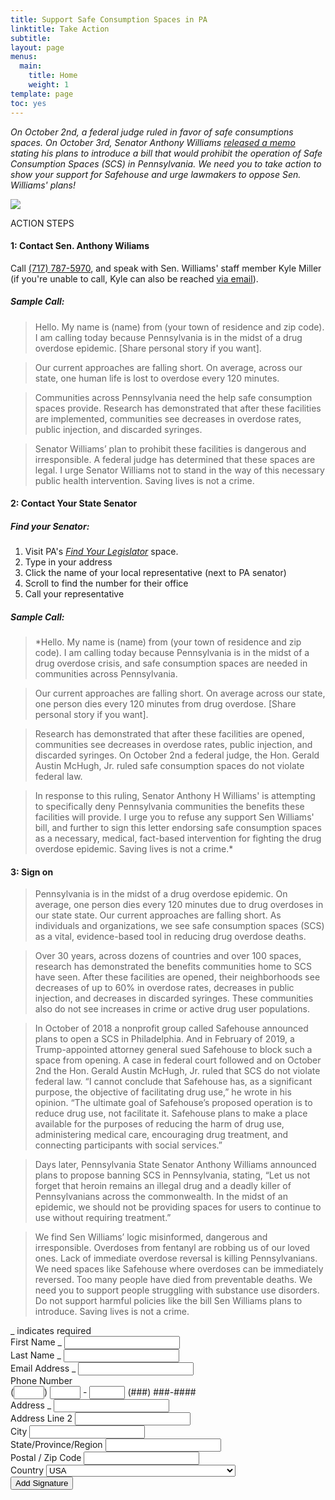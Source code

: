 ```yaml
---
title: Support Safe Consumption Spaces in PA
linktitle: Take Action
subtitle:      
layout: page
menus:
  main:
    title: Home
    weight: 1
template: page
toc: yes
---
```


*On October 2nd, a federal judge ruled in favor of safe consumptions spaces. On October 3rd, Senator Anthony Williams [released a memo](https://www.legis.state.pa.us/cfdocs/legis/CSM/showMemoPublic.cfm?chamber=S&SPick=20190&cosponId=30461&mobile_choice=suppress) stating his plans to introduce a bill that would prohibit the operation of Safe Consumption Spaces (SCS) in Pennsylvania. We need you to take action to show your support for Safehouse and urge lawmakers to oppose Sen. Williams' plans!*

![](/images/safehouse-rally1.jpg)

ACTION STEPS

#### 1: Contact Sen. Anthony Wiliams

Call [(717) 787-5970](tel:+17177875970"), and speak with Sen. Williams' staff member Kyle Miller (if you're unable to call, Kyle can also be reached [via email](mailto:kyle.miller@pasenate.com)).

##### Sample Call:

>Hello. My name is (name) from (your town of residence and zip code). I am calling today because Pennsylvania is in the midst of a drug overdose epidemic. [Share personal story if you want].

>Our current approaches are falling short. On average, across our state, one human life is lost to overdose every 120 minutes.

>Communities across Pennsylvania need the help safe consumption spaces provide. Research has demonstrated that after these facilities are implemented, communities see decreases in overdose rates, public injection, and discarded syringes.

>Senator Williams’ plan to prohibit these facilities is dangerous and irresponsible. A federal judge has determined that these spaces are legal. I urge Senator Williams not to stand in the way of this necessary public health intervention. Saving lives is not a crime.

#### 2: Contact Your State Senator

##### Find your Senator:

1. Visit PA's <a href="https://www.legis.state.pa.us/CFDOCS/LEGIS/HOME/FINDYOURLEGISLATOR/" target="blank_">*Find Your Legislator*</a> space.
2. Type in your address
3. Click the name of your local representative (next to PA senator)
4. Scroll to find the number for their office
5. Call your representative

##### Sample Call:

>*Hello. My name is (name) from (your town of residence and zip code). I am calling today because Pennsylvania is in the midst of a drug overdose crisis, and safe consumption spaces are needed in communities across Pennsylvania.  

>Our current approaches are falling short. On average across our state, one person dies every 120 minutes from drug overdose. [Share personal story if you want].

>Research has demonstrated that after these facilities are opened, communities see decreases in overdose rates, public injection, and discarded syringes. On October 2nd a federal judge, the Hon. Gerald Austin McHugh, Jr. ruled safe consumption spaces do not violate federal law.

>In response to this ruling, Senator Anthony H Williams' is attempting to specifically deny Pennsylvania communities the benefits these facilities will provide. I urge you to refuse any support Sen Williams' bill, and further to sign this letter endorsing safe consumption spaces as a necessary, medical, fact-based intervention for fighting the drug overdose epidemic. Saving lives is not a crime.*    

#### 3: Sign on

>Pennsylvania is in the midst of a drug overdose epidemic. On average, one person dies every 120 minutes due to drug overdoses in our state state. Our current approaches are falling short. As individuals and organizations, we see safe consumption spaces (SCS) as a vital, evidence-based tool in reducing drug overdose deaths.

>Over 30 years, across dozens of countries and over 100 spaces, research has demonstrated the benefits communities home to SCS have seen. After these facilities are opened, their neighborhoods see decreases of up to 60% in overdose rates, decreases in public injection, and decreases in discarded syringes. These communities also do not see increases in crime or active drug user populations.

>In October of 2018 a nonprofit group called Safehouse announced plans to open a SCS in Philadelphia. And in February of 2019, a Trump-appointed attorney general sued Safehouse to block such a space from opening. A case in federal court followed and on October 2nd the Hon. Gerald Austin McHugh, Jr. ruled that SCS do not violate federal law. “I cannot conclude that Safehouse has, as a significant purpose, the objective of facilitating drug use,” he wrote in his opinion. “The ultimate goal of Safehouse’s proposed operation is to reduce drug use, not facilitate it. Safehouse plans to make a place available for the purposes of reducing the harm of drug use, administering medical care, encouraging drug treatment, and connecting participants with social services.”

>Days later, Pennsylvania State Senator Anthony Williams announced plans to propose banning SCS in Pennsylvania, stating, “Let us not forget that heroin remains an illegal drug and a deadly killer of Pennsylvanians across the commonwealth. In the midst of an epidemic, we should not be providing spaces for users to continue to use without requiring treatment.”

>We find Sen Williams’ logic misinformed, dangerous and irresponsible. Overdoses from fentanyl are robbing us of our loved ones. Lack of immediate overdose reversal is killing Pennsylvanians.  We need spaces like Safehouse where overdoses can be immediately  reversed. Too many people have died from preventable deaths. We need you to support people struggling with substance use disorders. Do not support harmful policies like the bill Sen Williams plans to introduce. Saving lives is not a crime.



<!-- Begin Mailchimp Signup Form --> <link href="//cdn-images.mailchimp.com/embedcode/classic-10_7.css" rel="stylesheet" type="text/css"> <style type="text/css">
\#mc_embed_signup{background:#fff; clear:left; font:14px Helvetica,Arial,sans-serif; }
/* Add your own Mailchimp form style overrides in your site stylesheet or in this style block.
We recommend moving this block and the preceding CSS link to the HEAD of your HTML file. */
</style> <div id="mc_embed_signup"> <form action="https://flufftronix.us20.list-manage.com/subscribe/post?u=4c24a00562fcaddf9adf48ec8&id=b7f1923274" method="post" id="mc-embedded-subscribe-form" name="mc-embedded-subscribe-form" class="validate" target="_blank" novalidate>
<div id="mc_embed_signup_scroll">

<div class="indicates-required"><span class="asterisk">_</span> indicates required</div> <div class="mc-field-group">
<label for="mce-FNAME">First Name  <span class="asterisk">_</span>
</label>
<input type="text" value="" name="FNAME" class="required" id="mce-FNAME">
</div> <div class="mc-field-group">
<label for="mce-LNAME">Last Name  <span class="asterisk">_</span>
</label>
<input type="text" value="" name="LNAME" class="required" id="mce-LNAME">
</div> <div class="mc-field-group">
<label for="mce-EMAIL">Email Address  <span class="asterisk">_</span>
</label>
<input type="email" value="" name="EMAIL" class="required email" id="mce-EMAIL">
</div> <div class="mc-field-group size1of2">
<label for="mce-PHONE">Phone Number </label>
<div class="phonefield phonefield-us">
(<span class="phonearea"><input class="phonepart " pattern="\[0-9\]_" id="mce-PHONE-area" name="PHONE\[area\]" maxlength="3" size="3" value="" type="text"></span>)
<span class="phonedetail1"><input class="phonepart " pattern="\[0-9\]_" id="mce-PHONE-detail1" name="PHONE\[detail1\]" maxlength="3" size="3" value="" type="text"></span> -
<span class="phonedetail2"><input class="phonepart " pattern="\[0-9\]_" id="mce-PHONE-detail2" name="PHONE\[detail2\]" maxlength="4" size="4" value="" type="text"></span>
<span class="small-meta nowrap">(###) ###-####</span>
</div>
</div><div class="mc-address-group">
<div class="mc-field-group">
<label for="mce-ADDRESS-addr1">Address  <span class="asterisk">_</span>
</label>
<input type="text" value="" maxlength="70" name="ADDRESS\[addr1\]" id="mce-ADDRESS-addr1" class="required">
</div>
<div class="mc-field-group">
<label for="mce-ADDRESS-addr2">Address Line 2</label>
<input type="text" value="" maxlength="70" name="ADDRESS\[addr2\]" id="mce-ADDRESS-addr2">
</div>
<div class="mc-field-group size1of2">
<label for="mce-ADDRESS-city">City</label>
<input type="text" value="" maxlength="40" name="ADDRESS\[city\]" id="mce-ADDRESS-city" class="required">
</div>
<div class="mc-field-group size1of2">
<label for="mce-ADDRESS-state">State/Province/Region</label>
<input type="text" value="" maxlength="20" name="ADDRESS\[state\]" id="mce-ADDRESS-state" class="required">
</div>
<div class="mc-field-group size1of2">
<label for="mce-ADDRESS-zip">Postal / Zip Code</label>
<input type="text" value="" maxlength="10" name="ADDRESS\[zip\]" id="mce-ADDRESS-zip" class="required">
</div>
<div class="mc-field-group size1of2">
<label for="mce-ADDRESS-country">Country</label>
<select name="ADDRESS\[country\]" id="mce-ADDRESS-country" class="required"><option value="164" selected>USA</option><option value="286">Aaland Islands</option><option value="274">Afghanistan</option><option value="2">Albania</option><option value="3">Algeria</option><option value="178">American Samoa</option><option value="4">Andorra</option><option value="5">Angola</option><option value="176">Anguilla</option><option value="175">Antigua And Barbuda</option><option value="6">Argentina</option><option value="7">Armenia</option><option value="179">Aruba</option><option value="8">Australia</option><option value="9">Austria</option><option value="10">Azerbaijan</option><option value="11">Bahamas</option><option value="12">Bahrain</option><option value="13">Bangladesh</option><option value="14">Barbados</option><option value="15">Belarus</option><option value="16">Belgium</option><option value="17">Belize</option><option value="18">Benin</option><option value="19">Bermuda</option><option value="20">Bhutan</option><option value="21">Bolivia</option><option value="325">Bonaire, Saint Eustatius and Saba</option><option value="22">Bosnia and Herzegovina</option><option value="23">Botswana</option><option value="181">Bouvet Island</option><option value="24">Brazil</option><option value="180">Brunei Darussalam</option><option value="25">Bulgaria</option><option value="26">Burkina Faso</option><option value="27">Burundi</option><option value="28">Cambodia</option><option value="29">Cameroon</option><option value="30">Canada</option><option value="31">Cape Verde</option><option value="32">Cayman Islands</option><option value="33">Central African Republic</option><option value="34">Chad</option><option value="35">Chile</option><option value="36">China</option><option value="185">Christmas Island</option><option value="37">Colombia</option><option value="204">Comoros</option><option value="38">Congo</option><option value="183">Cook Islands</option><option value="268">Costa Rica</option><option value="275">Cote D'Ivoire</option><option value="40">Croatia</option><option value="276">Cuba</option><option value="298">Curacao</option><option value="41">Cyprus</option><option value="42">Czech Republic</option><option value="318">Democratic Republic of the Congo</option><option value="43">Denmark</option><option value="44">Djibouti</option><option value="289">Dominica</option><option value="187">Dominican Republic</option><option value="45">Ecuador</option><option value="46">Egypt</option><option value="47">El Salvador</option><option value="48">Equatorial Guinea</option><option value="49">Eritrea</option><option value="50">Estonia</option><option value="51">Ethiopia</option><option value="189">Falkland Islands</option><option value="191">Faroe Islands</option><option value="52">Fiji</option><option value="53">Finland</option><option value="54">France</option><option value="193">French Guiana</option><option value="277">French Polynesia</option><option value="56">Gabon</option><option value="57">Gambia</option><option value="58">Georgia</option><option value="59">Germany</option><option value="60">Ghana</option><option value="194">Gibraltar</option><option value="61">Greece</option><option value="195">Greenland</option><option value="192">Grenada</option><option value="196">Guadeloupe</option><option value="62">Guam</option><option value="198">Guatemala</option><option value="270">Guernsey</option><option value="63">Guinea</option><option value="65">Guyana</option><option value="200">Haiti</option><option value="66">Honduras</option><option value="67">Hong Kong</option><option value="68">Hungary</option><option value="69">Iceland</option><option value="70">India</option><option value="71">Indonesia</option><option value="278">Iran</option><option value="279">Iraq</option><option value="74">Ireland</option><option value="323">Isle of Man</option><option value="75">Israel</option><option value="76">Italy</option><option value="202">Jamaica</option><option value="78">Japan</option><option value="288">Jersey  (Channel Islands)</option><option value="79">Jordan</option><option value="80">Kazakhstan</option><option value="81">Kenya</option><option value="203">Kiribati</option><option value="82">Kuwait</option><option value="83">Kyrgyzstan</option><option value="84">Lao People's Democratic Republic</option><option value="85">Latvia</option><option value="86">Lebanon</option><option value="87">Lesotho</option><option value="88">Liberia</option><option value="281">Libya</option><option value="90">Liechtenstein</option><option value="91">Lithuania</option><option value="92">Luxembourg</option><option value="208">Macau</option><option value="93">Macedonia</option><option value="94">Madagascar</option><option value="95">Malawi</option><option value="96">Malaysia</option><option value="97">Maldives</option><option value="98">Mali</option><option value="99">Malta</option><option value="207">Marshall Islands</option><option value="210">Martinique</option><option value="100">Mauritania</option><option value="212">Mauritius</option><option value="241">Mayotte</option><option value="101">Mexico</option><option value="102">Moldova, Republic of</option><option value="103">Monaco</option><option value="104">Mongolia</option><option value="290">Montenegro</option><option value="294">Montserrat</option><option value="105">Morocco</option><option value="106">Mozambique</option><option value="242">Myanmar</option><option value="107">Namibia</option><option value="108">Nepal</option><option value="109">Netherlands</option><option value="110">Netherlands Antilles</option><option value="213">New Caledonia</option><option value="111">New Zealand</option><option value="112">Nicaragua</option><option value="113">Niger</option><option value="114">Nigeria</option><option value="217">Niue</option><option value="214">Norfolk Island</option><option value="272">North Korea</option><option value="116">Norway</option><option value="117">Oman</option><option value="118">Pakistan</option><option value="222">Palau</option><option value="282">Palestine</option><option value="119">Panama</option><option value="219">Papua New Guinea</option><option value="120">Paraguay</option><option value="121">Peru</option><option value="122">Philippines</option><option value="221">Pitcairn</option><option value="123">Poland</option><option value="124">Portugal</option><option value="126">Qatar</option><option value="315">Republic of Kosovo</option><option value="127">Reunion</option><option value="128">Romania</option><option value="129">Russia</option><option value="130">Rwanda</option><option value="205">Saint Kitts and Nevis</option><option value="206">Saint Lucia</option><option value="324">Saint Martin</option><option value="237">Saint Vincent and the Grenadines</option><option value="132">Samoa (Independent)</option><option value="227">San Marino</option><option value="255">Sao Tome and Principe</option><option value="133">Saudi Arabia</option><option value="134">Senegal</option><option value="326">Serbia</option><option value="135">Seychelles</option><option value="136">Sierra Leone</option><option value="137">Singapore</option><option value="302">Sint Maarten</option><option value="138">Slovakia</option><option value="139">Slovenia</option><option value="223">Solomon Islands</option><option value="140">Somalia</option><option value="141">South Africa</option><option value="257">South Georgia and the South Sandwich Islands</option><option value="142">South Korea</option><option value="311">South Sudan</option><option value="143">Spain</option><option value="144">Sri Lanka</option><option value="293">Sudan</option><option value="146">Suriname</option><option value="225">Svalbard and Jan Mayen Islands</option><option value="147">Swaziland</option><option value="148">Sweden</option><option value="149">Switzerland</option><option value="285">Syria</option><option value="152">Taiwan</option><option value="260">Tajikistan</option><option value="153">Tanzania</option><option value="154">Thailand</option><option value="233">Timor-Leste</option><option value="155">Togo</option><option value="232">Tonga</option><option value="234">Trinidad and Tobago</option><option value="156">Tunisia</option><option value="157">Turkey</option><option value="158">Turkmenistan</option><option value="287">Turks & Caicos Islands</option><option value="159">Uganda</option><option value="161">Ukraine</option><option value="162">United Arab Emirates</option><option value="262">United Kingdom</option><option value="163">Uruguay</option><option value="165">Uzbekistan</option><option value="239">Vanuatu</option><option value="166">Vatican City State (Holy See)</option><option value="167">Venezuela</option><option value="168">Vietnam</option><option value="169">Virgin Islands (British)</option><option value="238">Virgin Islands (U.S.)</option><option value="188">Western Sahara</option><option value="170">Yemen</option><option value="173">Zambia</option><option value="174">Zimbabwe</option></select>
</div>
</div>
<div id="mce-responses" class="clear">
<div class="response" id="mce-error-response" style="display:none"></div>
<div class="response" id="mce-success-response" style="display:none"></div>
</div>    <!-- real people should not fill this in and expect good things - do not remove this or risk form bot signups-->
<div style="position: absolute; left: -5000px;" aria-hidden="true"><input type="text" name="b_4c24a00562fcaddf9adf48ec8_b7f1923274" tabindex="-1" value=""></div>
<div class="clear"><input type="submit" value="Add Signature" name="subscribe" id="mc-embedded-subscribe" class="button"></div>
</div>
</form> </div> <script type='text/javascript' src='//s3.amazonaws.com/downloads.mailchimp.com/js/mc-validate.js'></script><script type='text/javascript'>(function($) {window.fnames = new Array(); window.ftypes = new Array();fnames\[1\]='FNAME';ftypes\[1\]='text';fnames\[2\]='LNAME';ftypes\[2\]='text';fnames\[0\]='EMAIL';ftypes\[0\]='email';fnames\[4\]='PHONE';ftypes\[4\]='phone';fnames\[3\]='ADDRESS';ftypes\[3\]='address';}(jQuery));var $mcj = jQuery.noConflict(true);</script> <!--End mc_embed_signup-->
